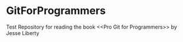 # GitForProgrammers
Test Repository for reading the book &lt;&lt;Pro Git for Programmers>> by Jesse Liberty
